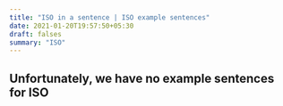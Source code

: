 ```yaml
---
title: "ISO in a sentence | ISO example sentences"
date: 2021-01-20T19:57:50+05:30
draft: falses
summary: "ISO"
---
```

## Unfortunately, we have no example sentences for ISO                 
